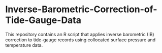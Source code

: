 # Inverse-Barometric-Correction-of-Tide-Gauge-Data
This repository contains an R script that applies inverse barometric (IB) correction to tide-gauge records using collocated surface pressure and temperature data.
